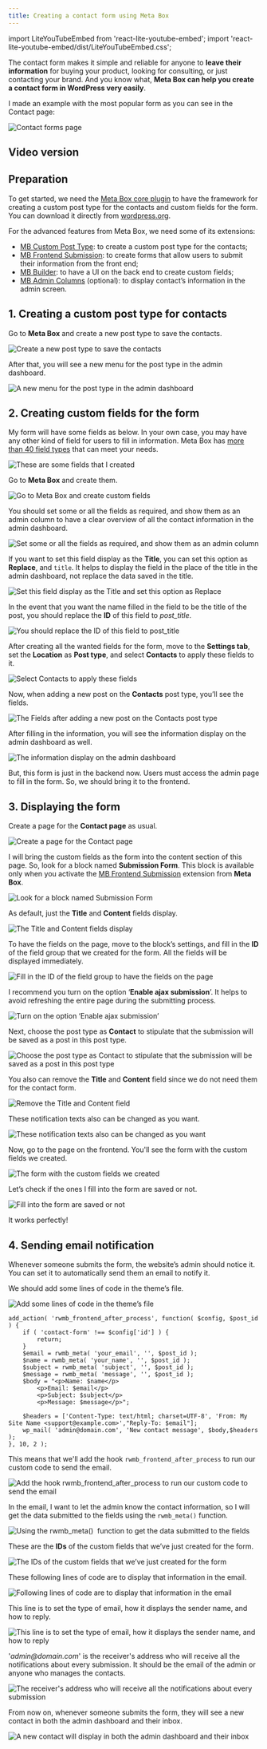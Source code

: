 ```yaml
---
title: Creating a contact form using Meta Box
---
```


import LiteYouTubeEmbed from 'react-lite-youtube-embed';
import 'react-lite-youtube-embed/dist/LiteYouTubeEmbed.css';

The contact form makes it simple and reliable for anyone to **leave their information** for buying your product, looking for consulting, or just contacting your brand. And you know what, **Meta Box can help you create a contact form in WordPress very easily**.

I made an example with the most popular form as you can see in the Contact page:

![Contact forms page](https://i.imgur.com/UzbIwwc.png)

## Video version

<LiteYouTubeEmbed id='tbbdBTcuBBo'/>

## Preparation

To get started, we need the [Meta Box core plugin](https://wordpress.org/plugins/meta-box/) to have the framework for creating a custom post type for the contacts and custom fields for the form. You can download it directly from [wordpress.org](https://wordpress.org/plugins/meta-box/).

For the advanced features from Meta Box, we need some of its extensions:

* [MB Custom Post Type](https://metabox.io/plugins/custom-post-type/): to create a custom post type for the contacts;
* [MB Frontend Submission](https://metabox.io/plugins/mb-frontend-submission/): to create forms that allow users to submit their information from the front end;
* [MB Builder](https://metabox.io/plugins/meta-box-builder/): to have a UI on the back end to create custom fields;
* [MB Admin Columns](https://metabox.io/plugins/mb-admin-columns/) (optional): to display contact’s information in the admin screen.

## 1. Creating a custom post type for contacts

Go to **Meta Box** and create a new post type to save the contacts.

![Create a new post type to save the contacts](https://i.imgur.com/gv6YtCj.png)

After that, you will see a new menu for the post type in the admin dashboard.

![A new menu for the post type in the admin dashboard](https://i.imgur.com/R3Aghmg.png)

## 2. Creating custom fields for the form

My form will have some fields as below. In your own case, you may have any other kind of field for users to fill in information. Meta Box has [more than 40 field types](https://youtu.be/WWeaM5vIAwM?feature=shared) that can meet your needs.

![These are some fields that I created](https://i.imgur.com/ZcAZvm0.png)

Go to **Meta Box** and create them.

![Go to Meta Box and create custom fields](https://i.imgur.com/zWrW6ac.png)

You should set some or all the fields as required, and show them as an admin column to have a clear overview of all the contact information in the admin dashboard.

![Set some or all the fields as required, and show them as an admin column](https://i.imgur.com/ORtOrFI.png)

If you want to set this field display as the **Title**, you can set this option as **Replace**, and `title`. It helps to display the field in the place of the title in the admin dashboard, not replace the data saved in the title.

![Set this field display as the Title and set this option as Replace](https://i.imgur.com/O6uphzB.png)

In the event that you want the name filled in the field to be the title of the post, you should replace the **ID** of this field to _post_title_.

![You should replace the ID of this field to post_title](https://i.imgur.com/xG61wbo.png)

After creating all the wanted fields for the form, move to the **Settings tab**, set the **Location** as **Post type**, and select **Contacts** to apply these fields to it.

![Select Contacts to apply these fields](https://i.imgur.com/DxLRYHB.png)

Now, when adding a new post on the **Contacts** post type, you’ll see the fields.

![The Fields after adding a new post on the Contacts post type](https://i.imgur.com/DQhIT2a.png)

After filling in the information, you will see the information display on the admin dashboard as well.

![The information display on the admin dashboard](https://i.imgur.com/R6BbruY.png)

But, this form is just in the backend now. Users must access the admin page to fill in the form. So, we should bring it to the frontend.

## 3. Displaying the form

Create a page for the **Contact page** as usual.

![Create a page for the Contact page](https://i.imgur.com/IDgY5sF.png)

I will bring the custom fields as the form into the content section of this page. So, look for a block named **Submission Form**. This block is available only when you activate the [MB Frontend Submission](https://metabox.io/plugins/mb-frontend-submission/) extension from **Meta Box**.

![Look for a block named Submission Form](https://i.imgur.com/JBD7k1G.png)

As default, just the **Title** and **Content** fields display.

![The Title and Content fields display](https://i.imgur.com/7Ab4l1C.png)

To have the fields on the page, move to the block’s settings, and fill in the **ID** of the field group that we created for the form. All the fields will be displayed immediately.

![ Fill in the ID of the field group to have the fields on the page](https://i.imgur.com/7vlAtaA.png)

I recommend you turn on the option ‘**Enable ajax submission**’. It helps to avoid refreshing the entire page during the submitting process.

![Turn on the option ‘Enable ajax submission’](https://i.imgur.com/dlybQAu.png)

Next, choose the post type as **Contact** to stipulate that the submission will be saved as a post in this post type.

![Choose the post type as Contact to stipulate that the submission will be saved as a post in this post type](https://i.imgur.com/4sxIrY6.png)

You also can remove the **Title** and **Content** field since we do not need them for the contact form.

![Remove the Title and Content field](https://i.imgur.com/CBTanKU.png)

These notification texts also can be changed as you want.

![These notification texts also can be changed as you want](https://i.imgur.com/ilXQC57.png)

Now, go to the page on the frontend. You'll see the form with the custom fields we created.

![The form with the custom fields we created](https://i.imgur.com/Ms1BDlt.png)

Let’s check if the ones I fill into the form are saved or not.

![Fill into the form are saved or not](https://i.imgur.com/TAfCWlz.gif)

It works perfectly!

## 4. Sending email notification

Whenever someone submits the form, the website’s admin should notice it. You can set it to automatically send them an email to notify it.

We should add some lines of code in the theme’s file.

![Add some lines of code in the theme’s file](https://i.imgur.com/qctHKA1.png)

```
add_action( 'rwmb_frontend_after_process', function( $config, $post_id ) {
    if ( 'contact-form' !== $config['id'] ) {
        return;
    }
    $email = rwmb_meta( 'your_email', '', $post_id );
    $name = rwmb_meta( 'your_name', '', $post_id );
    $subject = rwmb_meta( 'subject', '', $post_id );
    $message = rwmb_meta( 'message', '', $post_id );
    $body = "<p>Name: $name</p>
        <p>Email: $email</p>
        <p>Subject: $subject</p>
        <p>Message: $message</p>";

    $headers = ['Content-Type: text/html; charset=UTF-8', 'From: My Site Name <support@example.com>',"Reply-To: $email"];
    wp_mail( 'admin@domain.com', 'New contact message', $body,$headers );
}, 10, 2 );
```

This means that we'll add the hook ``` rwmb_frontend_after_process ``` to run our custom code to send the email.

![Add the hook rwmb_frontend_after_process to run our custom code to send the email](https://i.imgur.com/geDOXKZ.png)

In the email, I want to let the admin know the contact information, so I will get the data submitted to the fields using the ``` rwmb_meta() ``` function.

![Using the rwmb_meta()  function to get the data submitted to the fields ](https://i.imgur.com/rF95EiH.png)

These are the **IDs** of the custom fields that we’ve just created for the form.

![The IDs of the custom fields that we’ve just created for the form](https://i.imgur.com/Cxeay2R.png)

These following lines of code are to display that information in the email.

![Following lines of code are to display that information in the email](https://i.imgur.com/9ykaROD.png)

This line is to set the type of email, how it displays the sender name, and how to reply.

![This line is to set the type of email, how it displays the sender name, and how to reply](https://i.imgur.com/3UmAVSi.png)

'_admin@domain.com_' is the receiver's address who will receive all the notifications about every submission. It should be the email of the admin or anyone who manages the contacts.

![The receiver's address who will receive all the notifications about every submission](https://i.imgur.com/uZty8Bc.png)

From now on, whenever someone submits the form, they will see a new contact in both the admin dashboard and their inbox.

![A new contact will display in both the admin dashboard and their inbox](https://i.imgur.com/P5UonaW.gif)
